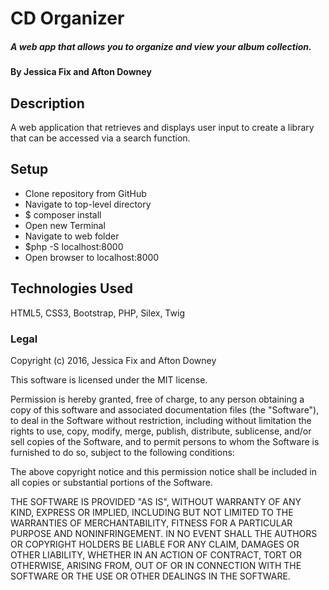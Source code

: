 # CD Organizer
##### A web app that allows you to organize and view your album collection.

#### By Jessica Fix and Afton Downey

## Description
A web application that retrieves and displays user input to create a library that can be accessed via a search function.


## Setup

* Clone repository from GitHub
* Navigate to top-level directory
* $ composer install
* Open new Terminal
* Navigate to web folder
* $php -S localhost:8000
* Open browser to localhost:8000



## Technologies Used

HTML5, CSS3, Bootstrap, PHP, Silex, Twig

### Legal

Copyright (c) 2016, Jessica Fix and Afton Downey

This software is licensed under the MIT license.

Permission is hereby granted, free of charge, to any person obtaining a copy of this software and associated documentation files (the "Software"), to deal in the Software without restriction, including without limitation the rights to use, copy, modify, merge, publish, distribute, sublicense, and/or sell copies of the Software, and to permit persons to whom the Software is furnished to do so, subject to the following conditions:

The above copyright notice and this permission notice shall be included in all copies or substantial portions of the Software.

THE SOFTWARE IS PROVIDED "AS IS", WITHOUT WARRANTY OF ANY KIND, EXPRESS OR IMPLIED, INCLUDING BUT NOT LIMITED TO THE WARRANTIES OF MERCHANTABILITY, FITNESS FOR A PARTICULAR PURPOSE AND NONINFRINGEMENT. IN NO EVENT SHALL THE AUTHORS OR COPYRIGHT HOLDERS BE LIABLE FOR ANY CLAIM, DAMAGES OR OTHER LIABILITY, WHETHER IN AN ACTION OF CONTRACT, TORT OR OTHERWISE, ARISING FROM, OUT OF OR IN CONNECTION WITH THE SOFTWARE OR THE USE OR OTHER DEALINGS IN THE SOFTWARE.

